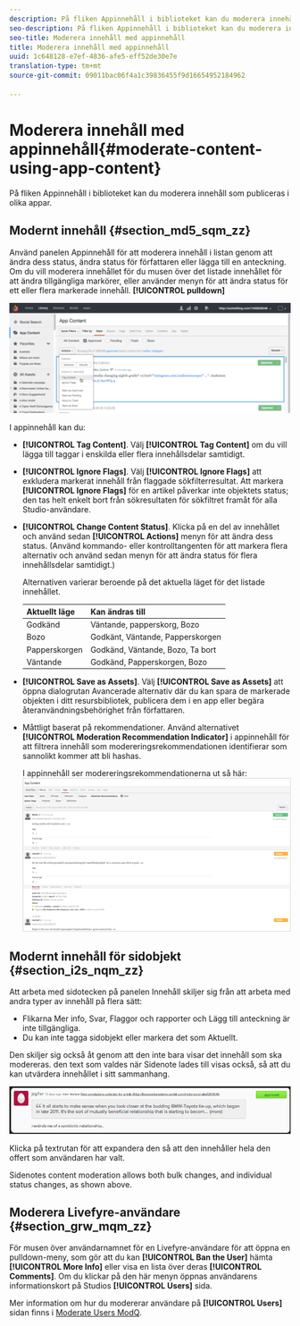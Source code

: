 ```yaml
---
description: På fliken Appinnehåll i biblioteket kan du moderera innehåll som publiceras i olika appar.
seo-description: På fliken Appinnehåll i biblioteket kan du moderera innehåll som publiceras i olika appar.
seo-title: Moderera innehåll med appinnehåll
title: Moderera innehåll med appinnehåll
uuid: 1c648128-e7ef-4836-afe5-eff52de30e7e
translation-type: tm+mt
source-git-commit: 09011bac06f4a1c39836455f9d16654952184962

---
```



# Moderera innehåll med appinnehåll{#moderate-content-using-app-content}

På fliken Appinnehåll i biblioteket kan du moderera innehåll som publiceras i olika appar.

## Modernt innehåll {#section_md5_sqm_zz}

Använd panelen Appinnehåll för att moderera innehåll i listan genom att ändra dess status, ändra status för författaren eller lägga till en anteckning. Om du vill moderera innehållet för du musen över det listade innehållet för att ändra tillgängliga markörer, eller använder menyn för att ändra status för ett eller flera markerade innehåll. **[!UICONTROL pulldown]**

![](assets/PublishedActionsMenu-1024x402.png)

I appinnehåll kan du:

* **[!UICONTROL Tag Content]**. Välj **[!UICONTROL Tag Content]** om du vill lägga till taggar i enskilda eller flera innehållsdelar samtidigt.

* **[!UICONTROL Ignore Flags]**. Välj **[!UICONTROL Ignore Flags]** att exkludera markerat innehåll från flaggade sökfilterresultat. Att markera **[!UICONTROL Ignore Flags]** för en artikel påverkar inte objektets status; den tas helt enkelt bort från sökresultaten för sökfiltret framåt för alla Studio-användare.

* **[!UICONTROL Change Content Status]**. Klicka på en del av innehållet och använd sedan **[!UICONTROL Actions]** menyn för att ändra dess status. (Använd kommando- eller kontrolltangenten för att markera flera alternativ och använd sedan menyn för att ändra status för flera innehållsdelar samtidigt.)

   Alternativen varierar beroende på det aktuella läget för det listade innehållet.

   | Aktuellt läge | Kan ändras till |
   |---|---|
   | Godkänd | Väntande, papperskorg, Bozo |
   | Bozo | Godkänt, Väntande, Papperskorgen |
   | Papperskorgen | Godkänd, Väntande, Bozo, Ta bort |
   | Väntande | Godkänd, Papperskorgen, Bozo |

* **[!UICONTROL Save as Assets]**. Välj **[!UICONTROL Save as Assets]** att öppna dialogrutan Avancerade alternativ där du kan spara de markerade objekten i ditt resursbibliotek, publicera dem i en app eller begära återanvändningsbehörighet från författaren.

* Måttligt baserat på rekommendationer. Använd alternativet **[!UICONTROL Moderation Recommendation Indicator]** i appinnehåll för att filtrera innehåll som modereringsrekommendationen identifierar som sannolikt kommer att bli hashas.

   I appinnehåll ser modereringsrekommendationerna ut så här:  ![](assets/modreco3.png)

## Modernt innehåll för sidobjekt {#section_i2s_nqm_zz}

Att arbeta med sidotecken på panelen Innehåll skiljer sig från att arbeta med andra typer av innehåll på flera sätt:

* Flikarna Mer info, Svar, Flaggor och rapporter och Lägg till anteckning är inte tillgängliga.
* Du kan inte tagga sidobjekt eller markera det som Aktuellt.

Den skiljer sig också åt genom att den inte bara visar det innehåll som ska modereras. den text som valdes när Sidenote lades till visas också, så att du kan utvärdera innehållet i sitt sammanhang.

![](assets/SidenotesContent.png)

Klicka på textrutan för att expandera den så att den innehåller hela den offert som användaren har valt.

Sidenotes content moderation allows both bulk changes, and individual status changes, as shown above.

## Moderera Livefyre-användare {#section_grw_mqm_zz}

För musen över användarnamnet för en Livefyre-användare för att öppna en pulldown-meny, som gör att du kan **[!UICONTROL Ban the User]** hämta **[!UICONTROL More Info]** eller visa en lista över deras **[!UICONTROL Comments]**. Om du klickar på den här menyn öppnas användarens informationskort på Studios **[!UICONTROL Users]** sida.

Mer information om hur du modererar användare på **[!UICONTROL Users]** sidan finns i [Moderate Users ModQ](/help/using/c-features-livefyre/c-about-moderation/t-moderate-users-modq.md#t_moderate_users_modq).
